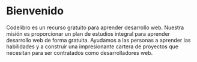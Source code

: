 # Bienvenido

Codelibro es un recurso gratuito para aprender desarrollo web. Nuestra misión es proporcionar un plan de estudios integral para aprender desarrollo web de forma gratuita. Ayudamos a las personas a aprender las habilidades y a construir una impresionante cartera de proyectos que necesitan para ser contratados como desarrolladores web.

